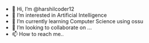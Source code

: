 - 👋 Hi, I’m @harshilcoder12
- 👀 I’m interested in Artificial Intelligence
- 🌱 I’m currently learning Computer Science using ossu 
- 💞️ I’m looking to collaborate on ...
- 📫 How to reach me..

<!---
harshilcoder12/harshilcoder12 is a ✨ special ✨ repository because its `README.md` (this file) appears on your GitHub profile.
You can click the Preview link to take a look at your changes.
--->
